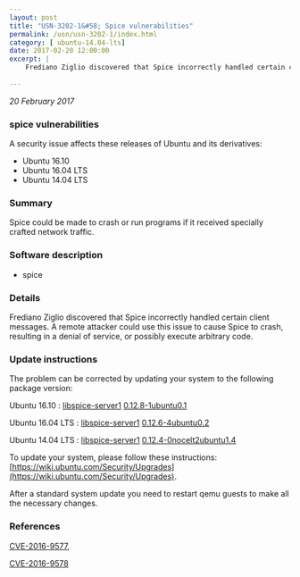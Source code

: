 ```yaml
---
layout: post
title: "USN-3202-1&#58; Spice vulnerabilities"
permalink: /usn/usn-3202-1/index.html
category: [ ubuntu-14.04-lts]
date: 2017-02-20 12:00:00
excerpt: |
    Frediano Ziglio discovered that Spice incorrectly handled certain client messages. A remote attacker could use this issue to cause Spice to crash, resulting in a denial of service, or possibly execute arbitrary code. 
    
--- 
```

 
 

*20 February 2017*

### spice vulnerabilities

A security issue affects these releases of Ubuntu and its derivatives:

* Ubuntu 16.10
* Ubuntu 16.04 LTS
* Ubuntu 14.04 LTS

### Summary

Spice could be made to crash or run programs if it received specially crafted network traffic.

### Software description

* spice 

### Details

Frediano Ziglio discovered that Spice incorrectly handled certain client messages. A remote attacker could use this issue to cause Spice to crash, resulting in a denial of service, or possibly execute arbitrary code. 

### Update instructions

The problem can be corrected by updating your system to the following package version:

Ubuntu 16.10
 : [libspice-server1](https://launchpad.net/ubuntu/+source/spice) <span> [0.12.8-1ubuntu0.1](https://launchpad.net/ubuntu/+source/spice/0.12.8-1ubuntu0.1) </span> 

Ubuntu 16.04 LTS
 : [libspice-server1](https://launchpad.net/ubuntu/+source/spice) <span> [0.12.6-4ubuntu0.2](https://launchpad.net/ubuntu/+source/spice/0.12.6-4ubuntu0.2) </span> 

Ubuntu 14.04 LTS
 : [libspice-server1](https://launchpad.net/ubuntu/+source/spice) <span> [0.12.4-0nocelt2ubuntu1.4](https://launchpad.net/ubuntu/+source/spice/0.12.4-0nocelt2ubuntu1.4) </span> 

To update your system, please follow these instructions: [https://wiki.ubuntu.com/Security/Upgrades](https://wiki.ubuntu.com/Security/Upgrades).

After a standard system update you need to restart qemu guests to make all the necessary changes. 

### References

 
 [CVE-2016-9577](http://people.ubuntu.com/~ubuntu-security/cve/CVE-2016-9577), 

 [CVE-2016-9578](http://people.ubuntu.com/~ubuntu-security/cve/CVE-2016-9578)
 

